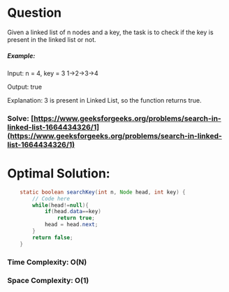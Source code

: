 # Question

Given a linked list of n nodes and a key, the task is to check if the key is present in the linked list or not.


##### Example:

Input: n = 4, key = 3
1->2->3->4

Output: true

Explanation: 3 is present in Linked List, so the function returns true.



### Solve: [https://www.geeksforgeeks.org/problems/search-in-linked-list-1664434326/1](https://www.geeksforgeeks.org/problems/search-in-linked-list-1664434326/1)
   


# Optimal Solution:  
``` java
    static boolean searchKey(int n, Node head, int key) {
        // Code here
        while(head!=null){
            if(head.data==key)
                return true;
            head = head.next;
        }
        return false;
    }
```
### Time Complexity: O(N)  
### Space Complexity: O(1)